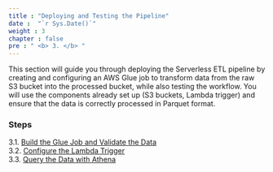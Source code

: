 ```yaml
---
title : "Deploying and Testing the Pipeline"
date :  "`r Sys.Date()`" 
weight : 3 
chapter : false
pre : " <b> 3. </b> "
---
```


This section will guide you through deploying the Serverless ETL pipeline by creating and configuring an AWS Glue job to transform data from the raw S3 bucket into the processed bucket, while also testing the workflow. You will use the components already set up (S3 buckets, Lambda trigger) and ensure that the data is correctly processed in Parquet format.

### Steps
3.1. [Build the Glue Job and Validate the Data](3.1-public-instance/) \
3.2. [Configure the Lambda Trigger](3.2-private-instance/) \
3.3. [Query the Data with Athena](3.3-/)  
